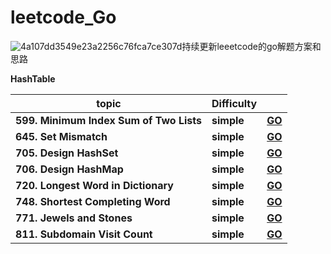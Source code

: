# leetcode_Go
![4a107dd3549e23a2256c76fca7ce307d](https://tva1.sinaimg.cn/large/00831rSTgy1gdemdudz1dj30u00bbq36.jpg)持续更新leeetcode的go解题方案和思路

**HashTable**

| topic                                   | Difficulty |                                                              |
| --------------------------------------- | ---------- | ------------------------------------------------------------ |
| **599. Minimum Index Sum of Two Lists** | **simple** | [**GO**](https://github.com/LZH139/leetcode_Go/blob/master/note/HashTable/599.%20Minimum%20Index%20Sum%20of%20Two%20Lists.md) |
| **645. Set Mismatch**                   | **simple** | **[GO](https://github.com/LZH139/leetcode_Go/blob/master/note/HashTable/645.%20Set%20Mismatch.md)** |
| **705. Design HashSet**                 | **simple** | **[GO](https://github.com/LZH139/leetcode_Go/tree/master/src/HashTable/DesignHashSet)** |
| **706. Design HashMap**                 | **simple** | **[GO](https://github.com/LZH139/leetcode_Go/tree/master/src/HashTable/DesignHashMap)** |
| **720. Longest Word in Dictionary**     | **simple** | **[GO](https://github.com/LZH139/leetcode_Go/tree/master/src/HashTable/LongestWordInDictionary)** |
| **748. Shortest Completing Word**       | **simple** | **[GO](https://github.com/LZH139/leetcode_Go/tree/master/src/HashTable/ShortestCompletingWord)** |
| **771. Jewels and Stones**              | **simple** | **[GO](https://github.com/LZH139/leetcode_Go/tree/master/src/HashTable/JewelsAndStones)** |
| **811. Subdomain Visit Count**          | **simple** | **[GO](https://github.com/LZH139/leetcode_Go/tree/master/src/HashTable/SubdomainVisitCount)** |


